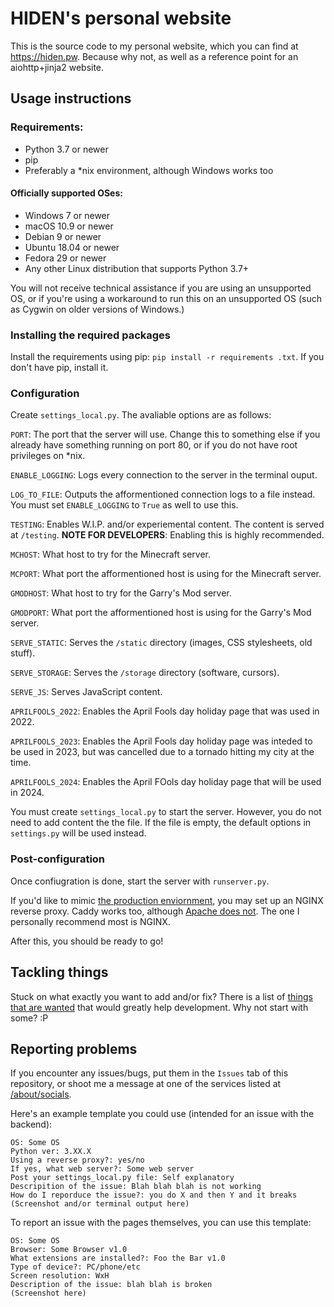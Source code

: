 # HIDEN's personal website
This is the source code to my personal website, which you can find at https://hiden.pw. Because why not, as well as a reference point for an aiohttp+jinja2 website.

## Usage instructions

### Requirements:
- Python 3.7 or newer
- pip
- Preferably a *nix environment, although Windows works too

#### Officially supported OSes:
- Windows 7 or newer
- macOS 10.9 or newer
- Debian 9 or newer
- Ubuntu 18.04 or newer
- Fedora 29 or newer
- Any other Linux distribution that supports Python 3.7+

You will not receive technical assistance if you are using an unsupported OS, or if you're using a workaround to run this on an unsupported OS (such as Cygwin on older versions of Windows.)

### Installing the required packages
Install the requirements using pip: `pip install -r requirements .txt`. If you don't have pip, install it.

### Configuration
Create `settings_local.py`. The avaliable options are as follows:

`PORT`: The port that the server will use. Change this to something else if you already have something running on port 80, or if you do not have root privileges on *nix.

`ENABLE_LOGGING`: Logs every connection to the server in the terminal ouput.

`LOG_TO_FILE`: Outputs the afformentioned connection logs to a file instead. You must set `ENABLE_LOGGING` to `True` as well to use this.

`TESTING`: Enables W.I.P. and/or experiemental content. The content is served at `/testing`. **NOTE FOR DEVELOPERS**: Enabling this is highly recommended.

`MCHOST`: What host to try for the Minecraft server.

`MCPORT`: What port the afformentioned host is using for the Minecraft server.

`GMODHOST`: What host to try for the Garry's Mod server.

`GMODPORT`: What port the afformentioned host is using for the Garry's Mod server.

`SERVE_STATIC`: Serves the `/static` directory (images, CSS stylesheets, old stuff).

`SERVE_STORAGE`: Serves the `/storage` directory (software, cursors).

`SERVE_JS`: Serves JavaScript content. 

`APRILFOOLS_2022`: Enables the April Fools day holiday page that was used in 2022.

`APRILFOOLS_2023`: Enables the April Fools day holiday page was inteded to be used in 2023, but was cancelled due to a tornado hitting my city at the time.

`APRILFOOLS_2024`: Enables the April FOols day holiday page that will be used in 2024.

You must create `settings_local.py` to start the server. However, you do not need to add content the the file. If the file is empty, the default options in `settings.py` will be used instead.

### Post-configuration
Once confiugration is done, start the server with `runserver.py`.

If you'd like to mimic [the production enviornment](https://hiden.pw), you may set up an NGINX reverse proxy. Caddy works too, although [Apache does not](https://github.com/aio-libs/aiohttp/issues/2687). The one I personally recommend most is NGINX.

After this, you should be ready to go!

## Tackling things

Stuck on what exactly you want to add and/or fix? There is a list of [things that are wanted](WANTED.md) that would greatly help development. Why not start with some? :P

## Reporting problems

If you encounter any issues/bugs, put them in the `Issues` tab of this repository, or shoot me a message at one of the services listed at [/about/socials](https://hiden.pw/about/socials).

Here's an example template you could use (intended for an issue with the backend):
```
OS: Some OS
Python ver: 3.XX.X
Using a reverse proxy?: yes/no
If yes, what web server?: Some web server
Post your settings_local.py file: Self explanatory
Descripition of the issue: Blah blah blah is not working
How do I reporduce the issue?: you do X and then Y and it breaks
(Screenshot and/or terminal output here)
```
To report an issue with the pages themselves, you can use this template:
```
OS: Some OS
Browser: Some Browser v1.0
What extensions are installed?: Foo the Bar v1.0
Type of device?: PC/phone/etc
Screen resolution: WxH
Description of the issue: blah blah is broken
(Screenshot here)
```

